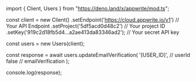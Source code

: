 import { Client, Users } from "https://deno.land/x/appwrite/mod.ts";

const client = new Client()
    .setEndpoint('https://cloud.appwrite.io/v1') // Your API Endpoint
    .setProject('5df5acd0d48c2') // Your project ID
    .setKey('919c2d18fb5d4...a2ae413da83346ad2'); // Your secret API key

const users = new Users(client);

const response = await users.updateEmailVerification(
    '[USER_ID]', // userId
    false // emailVerification
);

console.log(response);
